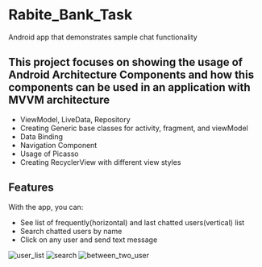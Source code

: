 # Rabite_Bank_Task

Android app that demonstrates sample chat functionality

## This project focuses on showing the usage of Android Architecture Components and how this components can be used in an application with MVVM architecture
- ViewModel, LiveData, Repository
- Creating Generic base classes for activity, fragment, and viewModel
- Data Binding
- Navigation Component
- Usage of Picasso
- Creating RecyclerView with different view styles

## Features
With the app, you can:
- See list of frequently(horizontal) and last chatted users(vertical) list
- Search chatted users by name
- Click on any user and send text message


![user_list](https://user-images.githubusercontent.com/43597558/125749838-b4c5a61a-2008-4cce-bcb9-9f818015317d.jpeg)
![search](https://user-images.githubusercontent.com/43597558/125749980-186e06e2-3937-4dae-adf0-3d93033e33f9.jpeg)
![between_two_user](https://user-images.githubusercontent.com/43597558/125750132-f39e0e17-c4b6-4c8b-a0d6-b75a6d5fdded.jpeg)
